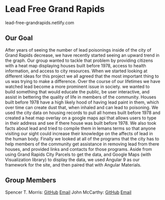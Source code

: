 # Lead Free Grand Rapids

lead-free-grandrapids.netlify.com

## Our Goal

After years of seeing the number of lead poisonings  inside of the city of Grand Rapids decrease, we have recently started seeing an upward trend in the graph. Our group wanted to tackle that problem by providing citizens with a heat map displaying houses built before 1978, access to health information, and access to city resources.  When we started looking at different ideas for this project we all agreed that the most important thing to us was trying to make a difference. Over the course of our lifetimes we have watched lead become a more prominent issue in society.  we wanted to build something that would educate the public, be user interactive, and assist in bettering the quality of life in members of the community. Houses built before 1978 have a high likely hood  of having lead paint in them, which over time can create dust that, when  inhaled and can lead to poisoning.  We used the city data on housing records to pull all homes built before 1978 and created a heat map overlay on a google maps api  that allows users to type in their address  and see if there house was built before 1978. We also took  facts about lead and tried to compile them in lemans terms so that anyone visiting our sight could increase their knowledge on the affects of lead in the human body. Finally we looked at all of the programs that the city has to help members of the community get assistance in removing lead from there houses, and provided links and contacts for those programs. Aside from using Grand Rapids City Parcels to get the data,  and Google Maps (with Visualization library) to display the data, we used  Angular 9 as our framework for the site, and then paired that with  Angular Materials.

## Group Members

Spencer T. Morris: [GitHub](https://github.com/Spencer-T-Morris/) [Email](spencertmorris.js@gmail.com)
John McCarthy: [GitHub](https://github.com/wayaway-jtm/) [Email](wayaway.jtm@gmail.com)